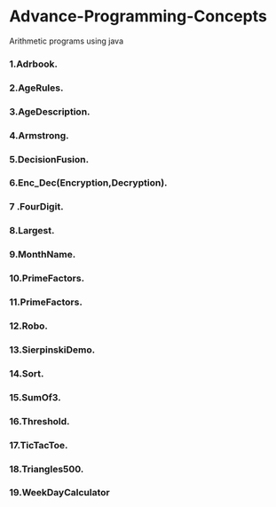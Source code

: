 # Advance-Programming-Concepts
Arithmetic programs using java
### 1.Adrbook.
### 2.AgeRules.
### 3.AgeDescription.
### 4.Armstrong.
### 5.DecisionFusion.
### 6.Enc_Dec(Encryption,Decryption).
### 7 .FourDigit.
### 8.Largest.
### 9.MonthName.
### 10.PrimeFactors.
### 11.PrimeFactors.
### 12.Robo.
### 13.SierpinskiDemo.
### 14.Sort.
### 15.SumOf3.
### 16.Threshold.
### 17.TicTacToe.
### 18.Triangles500.
### 19.WeekDayCalculator
